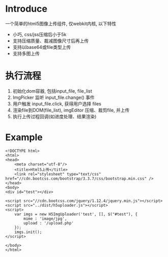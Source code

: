# Introduce

一个简单的html5图像上传组件, 仅webkit内核, 以下特性

*   小巧, css/jss压缩后小于5k
*   支持压缩质量、裁减图像尺寸后再上传
*   支持以base64或file类型上传
*   支持多图上传

# 执行流程

1.  初始化dom容器, 包括input_file, file_list
1.  ImgPicker 监听 input_file.change() 事件
1.  用户触发 input_file.click, 获得用户选择 files
1.  渲染file到DOM(file_list), imgEditor 压缩、裁剪file, 并上传
1.  执行上传过程回调(如进度处理、结果渲染)

# Example

```
<!DOCTYPE html>
<html>
<head>
    <meta charset="utf-8"/>
    <title>Html5上传</title>
    <link rel="stylesheet" type="text/css" href="//cdn.bootcss.com/bootstrap/3.3.7/css/bootstrap.min.css" />
</head>
<body>
<div id="test"></div>

<script src="//cdn.bootcss.com/jquery/1.12.4/jquery.min.js"></script>
<script src="../dist/h5uploader.js"></script>
<script>
    var imgs = new H5ImgUploader('test', [], $("#test"), {
        mime : 'image/jpg',
        upload : '/upload.php'
    });
    imgs.init();
</script>

</body>
</html>
```

